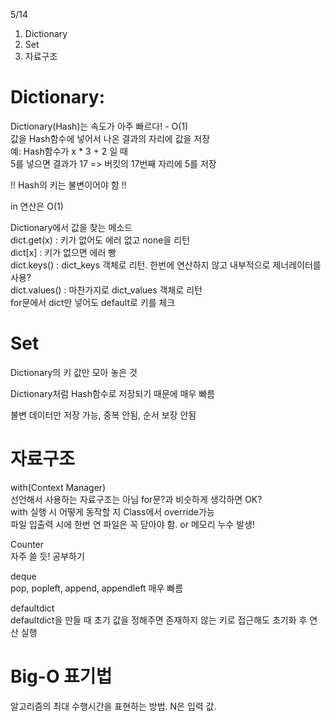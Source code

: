 5/14

1. Dictionary
2. Set
3. 자료구조

# Dictionary:
Dictionary(Hash)는 속도가 아주 빠르다! - O(1)
<br>
값을 Hash함수에 넣어서 나온 결과의 자리에 값을 저장
<br>
예: Hash함수가 x * 3 + 2 일 때
<br>
5를 넣으면 결과가 17 => 버킷의 17번째 자리에 5를 저장

!! Hash의 키는 불변이어야 함 !!

in 연산은 O(1)

Dictionary에서 값을 찾는 메소드
<br>
dict.get(x) : 키가 없어도 에러 없고 none을 리턴
<br>
dict[x] : 키가 없으면 에러 빵
<br>
dict.keys() : dict_keys 객체로 리턴. 한번에 연산하지 않고 내부적으로 제너레이터를 사용?
<br>
dict.values() : 마찬가지로 dict_values 객체로 리턴
<br>
for문에서 dict만 넣어도 default로 키를 체크 

# Set
Dictionary의 키 값만 모아 놓은 것

Dictionary처럼 Hash함수로 저장되기 때문에 매우 빠름

불변 데이터만 저장 가능, 중복 안됨, 순서 보장 안됨

# 자료구조
with(Context Manager)
<br>
선언해서 사용하는 자료구조는 아님 for문?과 비슷하게 생각하면 OK?
<br>
with 실행 시 어떻게 동작할 지 Class에서 override가능
<br>
파일 입출력 시에 한번 연 파일은 꼭 닫아야 함. or 메모리 누수 발생!

Counter
<br>
자주 쓸 듯! 공부하기

deque
<br>
pop, popleft, append, appendleft 매우 빠름

defaultdict
<br>
defaultdict을 만들 때 초기 값을 정해주면 존재하지 않는 키로 접근해도 초기화 후 연산 실행

# Big-O 표기법
알고리즘의 최대 수행시간을 표현하는 방법. N은 입력 값.
